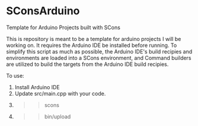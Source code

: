 # SConsArduino
Template for Arduino Projects built with SCons

This is repository is meant to be a template for arduino projects I will be working on.  It requires the Arduino IDE be installed before running.  To simplify this script as much as possible, the Arduino IDE's build recipies and environments are loaded into a SCons environment, and Command builders are utilized to build the targets from the Arduino IDE build recipies.

To use:

1. Install Arduino IDE
2. Update src/main.cpp with your code.
3. >> scons
4. >> bin/upload
